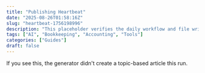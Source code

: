 ```yaml
---
title: "Publishing Heartbeat"
date: "2025-08-26T01:58:16Z"
slug: "heartbeat-1756198996"
description: "This placeholder verifies the daily workflow and file writes."
tags: ["AI", "Bookkeeping", "Accounting", "Tools"]
categories: ["Guides"]
draft: false
---
```


If you see this, the generator didn't create a topic-based article this run.
